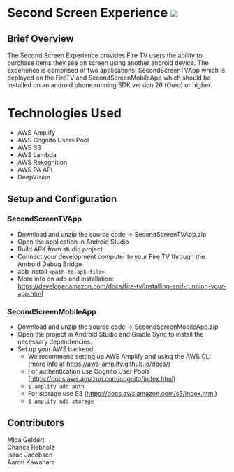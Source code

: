 # Second Screen Experience     ![](https://i.imgur.com/GjLN4Wf.png)
## Brief Overview
The Second Screen Experience provides Fire TV users the ability to purchase items they see on screen using another android device. The experience is comprised of two applications: SecondScreenTVApp which is deployed on the FireTV and SecondScreenMobileApp which should be installed on an android phone running SDK version 26 (Oreo) or higher. 

# Technologies Used
* AWS Amplify
* AWS Cognito Users Pool
* AWS S3
* AWS Lambda
* AWS Rekognition
* AWS PA API
* DeepVision

## Setup and Configuration
### SecondScreenTVApp
* Download and unzip the source code -> SecondScreenTVApp.zip
* Open the application in Android Studio
* Build APK from studio project
* Connect your development computer to your Fire TV through the Android Debug Bridge
* adb install `<path-to-apk-file>`
* More info on adb and installation: https://developer.amazon.com/docs/fire-tv/installing-and-running-your-app.html
### SecondScreenMobileApp
* Download and unzip the source code -> SecondScreenMobileApp.zip
* Open the project in Android Studio and Gradle Sync to install the necessary dependencies.
* Set up your AWS backend
  * We recommend setting up AWS Amplify and using the AWS CLI (more info at https://aws-amplify.github.io/docs/)
  * For authentication use Cognito User Pools (https://docs.aws.amazon.com/cognito/index.html)
  * `$ amplify add auth`
  * For storage use S3 (https://docs.aws.amazon.com/s3/index.html)
  * `$ amplify add storage`
### 

## Contributors
Mica Geldert\
Chance Rebholz\
Isaac Jacobsen\
Aaron Kawahara
